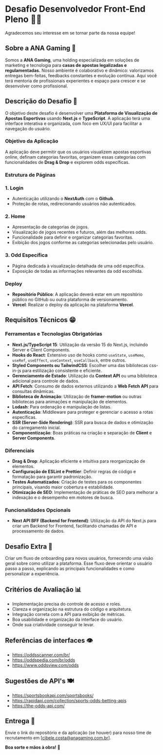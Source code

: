# Desafio Desenvolvedor Front-End Pleno 👩‍💻

Agradecemos seu interesse em se tornar parte da nossa equipe!

## Sobre a ANA Gaming 🚀

Somos a **ANA Gaming**, uma holding especializada em soluções de marketing e tecnologia para **casas de apostas legalizadas e regulamentadas.** Nosso ambiente é colaborativo e dinâmico: valorizamos entregas bem-feitas, feedbacks constantes e evolução contínua. Aqui você terá mentoria de profissionais experientes e espaço para crescer e se desenvolver como profissional.

## Descrição do Desafio 📰

O objetivo deste desafio é desenvolver uma **Plataforma de Visualização de Apostas Esportivas** usando **Next.js** e **TypeScript**. A aplicação terá uma interface interativa e organizada, com foco em UX/UI para facilitar a navegação do usuário.

### Objetivo da Aplicação

A aplicação deve permitir que os usuários visualizem apostas esportivas online, definam categorias favoritas, organizem essas categorias com funcionalidades de **Drag & Drop** e explorem odds específicas.

### Estrutura de Páginas

### 1. Login

- Autenticação utilizando o **NextAuth** com o **Github**.
- Proteção de rotas, redirecionando usuários não autenticados.

### 2. Home

- Apresentação de categorias de jogos.
- Visualização de jogos recentes e futuros, além das melhores odds.
- Funcionalidade para definir e organizar categorias favoritas.
- Exibição dos jogos conforme as categorias selecionadas pelo usuário.

### 3. Odd Específica

- Página dedicada à visualização detalhada de uma odd específica.
- Exposição de todas as informações relevantes da odd escolhida.

### Deploy

- **Repositório Público**: A aplicação deverá estar em um repositório público no GitHub ou outra plataforma de versionamento.
- **Vercel**: Realizar o deploy da aplicação na plataforma **Vercel**.

## Requisitos Técnicos 😁

### Ferramentas e Tecnologias Obrigatórias

- **Next.js/TypeScript 15**: Utilização da versão 15 do Next.js, incluindo Server e Client Components.
- **Hooks do React**: Extensivo uso de hooks como `useState`, `useMemo`, `useRef`, `useEffect`, `useContext`, `useCallback`, entre outros.
- **Styled Components ou TailwindCSS**: Escolher uma das bibliotecas css-in-js para estilização consistente e eficiente.
- **Gerenciamento de Estado**: Utilização da **Context API** ou uma biblioteca adicional para controle de dados.
- **API Fetch**: Consumo de dados externos utilizando a **Web Fetch API** para consultas dinâmicas.
- **Biblioteca de Animação**: Utilização de **framer-motion** ou outras bibliotecas para animações e manipulação de elementos.
- **Lodash**: Para ordenação e manipulação de listas.
- **Autenticação**: Middleware para proteger e gerenciar o acesso a rotas específicas.
- **SSR (Server-Side Rendering)**: SSR para busca de dados e otimização do carregamento inicial.
- **Componentização**: Boas práticas na criação e separação de **Client** e **Server Components**.

### Diferenciais

- **Drag & Drop**: Aplicação eficiente e intuitiva para reorganização de elementos.
- **Configuração de ESLint e Prettier**: Definir regras de código e formatação para garantir padronização.
- **Testes Automatizados**: Criação de testes para os componentes principais, visando maior cobertura e estabilidade.
- **Otimização de SEO**: Implementação de práticas de SEO para melhorar a indexação e o desempenho em motores de busca.

### Funcionalidades Opcionais

- **Next API BFF (Backend for Frontend)**: Utilização da API do Next.js para criar um Backend for Frontend, facilitando chamadas de API e processamento de dados.

## Desafio Extra 🏹

Criar um fluxo de onboarding para novos usuários, fornecendo uma visão geral sobre como utilizar a plataforma. Esse fluxo deve orientar o usuário passo a passo, explicando as principais funcionalidades e como personalizar a experiência.

## Critérios de Avaliação 📊

- Implementação precisa do controle de acesso e roles.
- Clareza e organização na estrutura do código e arquitetura.
- Integração correta com a API para exibição de métricas.
- Boa usabilidade e organização da interface do usuário.
- Onde sua criatividade conseguir te levar.

## Referências de interfaces 👁️

- https://oddsscanner.com/br/
- https://oddspedia.com/br/odds
- https://www.oddsview.com/odds

## Sugestões de API's 🍽️

- https://sportsbookapi.com/sportsbooks/
- https://rapidapi.com/collection/sports-odds-betting-apis
- https://the-odds-api.com/

## Entrega 🚚

Envie o link do repositório e da aplicação (se houver) para nosso time de recrutamento em [cibele.costa@anagaming.com.br].

**Boa sorte e mãos à obra!** 🚀
